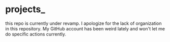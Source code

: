 # projects_

this repo is currently under revamp.
I apologize for the lack of organization in this repository. My GitHub account has been weird lately and won't let me do specific actions currently.
